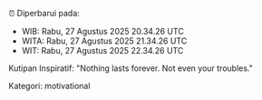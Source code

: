 ⏰ Diperbarui pada:
- WIB: Rabu, 27 Agustus 2025 20.34.26 UTC
- WITA: Rabu, 27 Agustus 2025 21.34.26 UTC
- WIT: Rabu, 27 Agustus 2025 22.34.26 UTC

Kutipan Inspiratif:
"Nothing lasts forever. Not even your troubles."


Kategori: motivational


